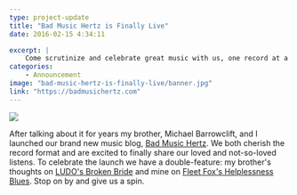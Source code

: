 ```yaml
---
type: project-update
title: "Bad Music Hertz is Finally Live"
date: 2016-02-15 4:34:11

excerpt: |
    Come scrutinize and celebrate great music with us, one record at a time.
categories:
    - Announcement
image: "bad-music-hertz-is-finally-live/banner.jpg"
link: "https://badmusichertz.com"
---
```


<div class="inline shadow">
    <img src="{{ site.dropbox }}/bad-music-hertz-is-finally-live/banner.jpg">
</div>

After talking about it for years my brother, Michael Barrowclift, and I launched our brand new music blog, [Bad Music Hertz](https://badmusichertz.com). We both cherish the record format and are excited to finally share our loved and not-so-loved listens. To celebrate the launch we have a double-feature: my brother's thoughts on [LUDO's Broken Bride](https://badmusichertz.com/post/broken-bride) and mine on [Fleet Fox's Helplessness Blues](https://badmusichertz.com/post/helplessness-blues). Stop on by and give us a spin.